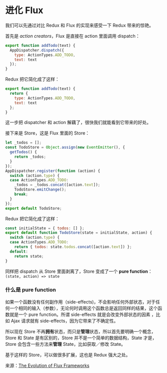 # 进化 Flux

我们可以先通过对比 Redux 和 Flux 的实现来感受一下 Redux 带来的惊艳。

首先是 _action creators_，Flux 是直接在 action 里面调用 dispatch：

```javascript
export function addTodo(text) {
  AppDispatcher.dispatch({
    type: ActionTypes.ADD_TODO,
    text: text
  });
}
```

Redux 把它简化成了这样：

```javascript
export function addTodo(text) {
  return {
    type: ActionTypes.ADD_TODO,
    text: text
  };
}
```

这一步把 dispatcher 和 action 解藕了，很快我们就能看到它带来的好处。

接下来是 Store，这是 Flux 里面的 Store：

```javascript
let _todos = [];
const TodoStore = Object.assign(new EventEmitter(), {
  getTodos() {
    return _todos;
  }
});
AppDispatcher.register(function (action) {
  switch (action.type) {
  case ActionTypes.ADD_TODO:
    _todos = _todos.concat([action.text]);
    TodoStore.emitChange();
    break;
  }
});
export default TodoStore;
```

Redux 把它简化成了这样：

```javascript
const initialState = { todos: [] };
export default function TodoStore(state = initialState, action) {
  switch (action.type) {
  case ActionTypes.ADD_TODO:
    return { todos: state.todos.concat([action.text]) };
  default:
    return state;
}
```

同样把 dispatch 从 Store 里面剥离了，Store 变成了一个 **pure function**：`(state,
action) => state`

### 什么是 pure function

如果一个函数没有任何副作用（side-effects)，不会影响任何外部状态，对于任何一个相同的输入（参数），无论何时调用这个函数总是返回同样的结果，这个函数就是一个
pure function。所谓 side-effects 就是会改变外部状态的因素
，比如 Ajax 请求就有
side-effects，因为它带来了不确定性。

所以现在 Store
不再**拥有**状态，而只是**管理**状态，所以首先要明确一个概念，Store 和 State
是有区别的，Store 并不是一个简单的数据结构，State 才是，Store
会包含一些方法来**管理** State，比如获取／修改 State。

基于这样的 Store，可以做很多扩展，这也是
Redux 强大之处。

来源：[The Evolution of Flux Frameworks](https://medium.com/@dan_abramov/the-evolution-of-flux-frameworks-6c16ad26bb31)
